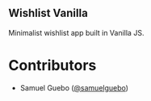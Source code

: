 ## Wishlist Vanilla
Minimalist wishlist app built in Vanilla JS.


# Contributors
 * Samuel Guebo ([@samuelguebo](http://samuelguebo.ci))
